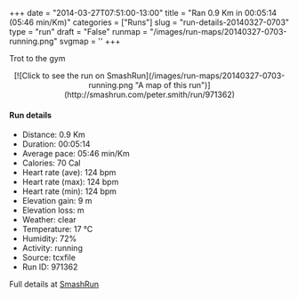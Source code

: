+++
date = "2014-03-27T07:51:00-13:00"
title = "Ran 0.9 Km in 00:05:14 (05:46 min/Km)"
categories = ["Runs"]
slug = "run-details-20140327-0703"
type = "run"
draft = "False"
runmap = "/images/run-maps/20140327-0703-running.png"
svgmap = '<polyline points="0 78, 3 78, 4 78, 5 80, 6 81, 8 80, 9 78, 10 76, 12 75, 14 73, 16 71, 17 69, 19 69, 20 69, 23 65, 25 64, 30 65, 32 66, 35 66, 38 67, 40 68, 42 67, 45 67, 47 66, 52 64, 53 62, 55 60, 58 57, 61 56, 63 54, 65 53, 66 51, 68 50, 70 49, 72 47, 76 44, 76 42, 78 40, 80 38, 82 37, 83 35, 85 33, 87 32, 89 30, 91 29, 92 28, 95 26, 96 24, 98 22, 99 20, 100 18">'
+++

Trot to the gym

<!--more-->

<center>
[![Click to see the run on SmashRun](/images/run-maps/20140327-0703-running.png "A map of this run")](http://smashrun.com/peter.smith/run/971362)
</center>

#### Run details

* Distance: 0.9 Km
* Duration: 00:05:14
* Average pace: 05:46 min/Km
* Calories: 70 Cal
* Heart rate (ave): 124 bpm
* Heart rate (max): 124 bpm
* Heart rate (min): 124 bpm
* Elevation gain: 9 m
* Elevation loss:  m
* Weather: clear
* Temperature: 17 &deg;C
* Humidity: 72%
* Activity: running
* Source: tcxfile
* Run ID: 971362

Full details at [SmashRun](http://smashrun.com/peter.smith/run/971362)